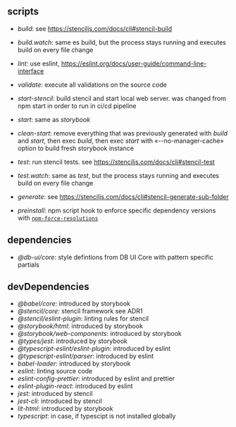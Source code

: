 ## scripts

* *build*: see https://stenciljs.com/docs/cli#stencil-build
* *build.watch*: same es build, but the process stays running and executes build on every file change
* *lint*: use eslint, https://eslint.org/docs/user-guide/command-line-interface
* *validate*: execute all validations on the source code
* *start-stencil*: build stencil and start local web server. was changed from npm start in order to run in ci/cd pipeline
* *start*: same as *storybook*
* *clean-start*: remove everything that was previously generated with *build* and *start*, then exec *build*, then exec *start* with «--no-manager-cache» option to build fresh storybook instance
* *test*: run stencil tests. see https://stenciljs.com/docs/cli#stencil-test
* *test.watch*: same as *test*, but the process stays running and executes build on every file change
* *generate*: see https://stenciljs.com/docs/cli#stencil-generate-sub-folder

* *preinstall*: npm script hook to enforce specific dependency versions with [`npm-force-resolutions`](https://www.npmjs.com/package/npm-force-resolutions)



## dependencies
    
* *@db-ui/core*: style defintions from DB UI Core with pattern specific partials

## devDependencies

* *@babel/core*: introduced by storybook
* *@stencil/core*: stencil framework see ADR1
* *@stencil/eslint-plugin*: linting rules for stencil
* *@storybook/html*: introduced by storybook
* *@storybook/web-components*: introduced by storybook
* *@types/jest*: introduced by storybook
* *@typescript-eslint/eslint-plugin*: introduced by eslint
* *@typescript-eslint/parser*: introduced by eslint
* *babel-loader*: introduced by storybook
* *eslint*: linting source code
* *eslint-config-prettier*: introduced by eslint and prettier
* *eslint-plugin-react*: introduced by eslint
* *jest*: introduced by stencil
* *jest-cli*: introduced by stencil
* *lit-html*: introduced by storybook
* *typescript*: in case, if typescipt is not installed globally

